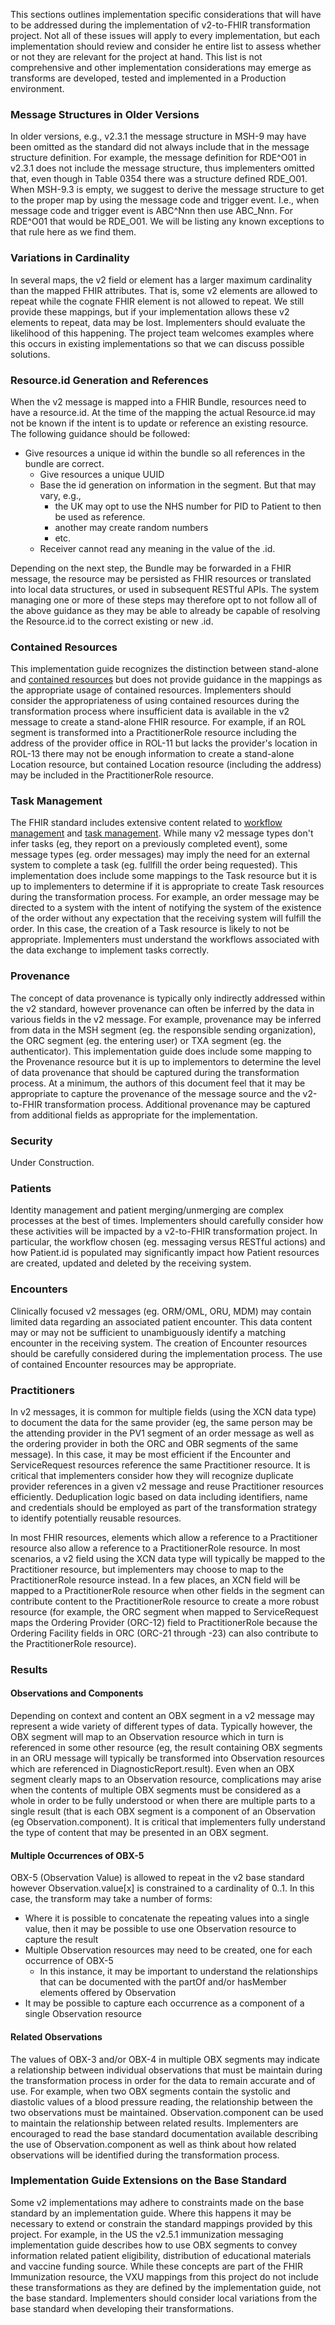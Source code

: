 <!-- implementation_considerations.md {% comment %}
*****************************************************************************************
*                            WARNING: DO NOT EDIT THIS FILE                             *
*                                                                                       *
* This file is generated by SUSHI. Any edits you make to this file will be overwritten. *
*                                                                                       *
* To change the contents of this file, edit the original source file at:                *
* ig-data\input\pagecontent\11_implementation_considerations.md                         *
*****************************************************************************************
{% endcomment %} -->
This sections outlines implementation specific considerations that will have to be addressed during the implementation of v2-to-FHIR
transformation project. Not all of these issues will apply to every implementation, but each implementation should review and consider
he entire list to assess whether or not they are relevant for the project at hand. This list is not comprehensive and other
implementation considerations may emerge as transforms are developed, tested and implemented in a Production environment.

### Message Structures in Older Versions
In older versions, e.g., v2.3.1 the message structure in MSH-9 may have been omitted as the standard did not always include that in the message structure definition.  For example, the message definition for RDE^O01 in v2.3.1 does not include the message structure, thus implementers omitted that, even though in Table 0354 there was a structure defined RDE_O01.  When MSH-9.3 is empty, we suggest to derive the message structure to get to the proper map by using the message code and trigger event. I.e., when message code and trigger event is ABC^Nnn then use ABC_Nnn.  For RDE^O01 that would be RDE_O01.
We will be listing any known exceptions to that rule here as we find them.

### Variations in Cardinality
In several maps, the v2 field or element has a larger maximum cardinality than the mapped FHIR attributes. That is, some v2 elements are allowed to repeat while the cognate FHIR element is not allowed to repeat. We still provide these mappings, but if your implementation allows these v2 elements to repeat, data may be lost. Implementers should evaluate the likelihood of this happening. The project team welcomes examples where this occurs in existing implementations so that we can discuss possible solutions.

### Resource.id Generation and References
When the v2 message is mapped into a FHIR Bundle, resources need to have a resource.id.  At the time of the mapping the actual
Resource.id may not be known if the intent is to update or reference an existing resource.  The following guidance should be followed:

* Give resources a unique id within the bundle so all references in the bundle are correct.
  * Give resources a unique UUID
  * Base the id generation on information in the segment.  But that may vary, e.g.,
    * the UK may opt to use the NHS number for PID to Patient to then be used as reference.
    * another may create random numbers
    * etc.
  * Receiver cannot read any meaning in the value of the .id.

Depending on the next step, the Bundle may be forwarded in a FHIR message, the resource may be persisted as FHIR resources or
translated into local data structures, or used in subsequent RESTful APIs.  The system managing one or more of these steps may
therefore opt to not follow all of the above guidance as they may be able to already be capable of resolving the Resource.id to the
correct existing or new .id.

### Contained Resources
This implementation guide recognizes the distinction between stand-alone and [contained resources](https://www.hl7.org/fhir/references.html#contained)
but does not provide guidance in the mappings as the appropriate usage of contained resources. Implementers should consider the
appropriateness of using contained resources during the transformation process where insufficient data is available in the v2
message to create a stand-alone FHIR resource. For example, if an ROL segment is transformed into a PractitionerRole resource
including the address of the provider office in ROL-11 but lacks the provider's location in ROL-13 there may not be enough
information to create a stand-alone Location resource, but contained Location resource (including the address) may be included in
the PractitionerRole resource.

### Task Management
The FHIR standard includes extensive content related to [workflow management](http://hl7.org/implement/standards/fhir/workflow-module.html)
and [task management](http://hl7.org/implement/standards/fhir/task.html). While many v2 message types don't
infer tasks (eg, they report on a previously completed event), some message types (eg. order messages) may imply the need for an
external system to complete a task (eg. fullfill the order being requested). This implementation does include some mappings to the
Task resource but it is up to implementers to determine if it is appropriate to create Task resources during the transformation
process. For example, an order message may be directed to a system with the intent of notifying the system of the existence of the
order without any expectation that the receiving system will fulfill the order. In this case, the creation of a Task resource is
likely to not be appropriate. Implementers must understand the workflows associated with the data exchange to implement tasks
correctly.

### Provenance
The concept of data provenance is typically only indirectly addressed within the v2 standard, however provenance can often be
inferred by the data in various fields in the v2 message. For example, provenance may be inferred from data in the MSH segment (eg.
the responsible sending organization), the ORC segment (eg. the entering user) or TXA segment (eg. the authenticator). This
implementation guide does include some mapping to the Provenance resource but it is up to implementors to determine the level of
data provenance that should be captured during the transformation process. At a minimum, the authors of this document feel that it
may be appropriate to capture the provenance of the message source and the v2-to-FHIR transformation process. Additional provenance
may be captured from additional fields as appropriate for the implementation.

### Security
Under Construction.

### Patients
Identity management and patient merging/unmerging are complex processes at the best of times. Implementers should carefully consider
how these activities will be impacted by a v2-to-FHIR transformation project. In particular, the workflow chosen (eg. messaging versus
RESTful actions) and how Patient.id is populated may significantly impact how Patient resources are created, updated and deleted by
the receiving system.

### Encounters
Clinically focused v2 messages (eg. ORM/OML, ORU, MDM) may contain limited data regarding an associated patient encounter. This
data content may or may not be sufficient to unambiguously identify a matching encounter in the receiving system. The creation
of Encounter resources should be carefully considered during the implementation process. The use of contained Encounter resources
may be appropriate.

### Practitioners
In v2 messages, it is common for multiple fields (using the XCN data type) to document the data for the same provider (eg, the same
person may be the attending provider in the PV1 segment of an order message as well as the ordering provider in both the ORC and
OBR segments of the same message). In this case, it may be most efficient if the Encounter and ServiceRequest resources reference
the same Practitioner resource. It is critical that implementers consider how they will recognize duplicate provider references in
a given v2 message and reuse Practitioner resources efficiently. Deduplication logic based on data including identifiers, name and
credentials should be employed as part of the transformation strategy to identify potentially reusable resources.

In most FHIR resources, elements which allow a reference to a Practitioner resource also allow a reference to a PractitionerRole
resource. In most scenarios, a v2 field using the XCN data type will typically be mapped to the Practitioner resource, but
implementers may choose to map to the PractitionerRole resource instead. In a few places, an XCN field will be mapped to a
PractitionerRole resource when other fields in the segment can contribute content to the PractitionerRole resource to create a
more robust resource (for example, the ORC segment when mapped to ServiceRequest maps the Ordering Provider (ORC-12) field to
PractitionerRole because the Ordering Facility fields in ORC (ORC-21 through -23) can also contribute to the PractitionerRole resource).

### Results
#### Observations and Components
Depending on context and content an OBX segment in a v2 message may represent a wide variety of different types of data. Typically
however, the OBX segment will map to an Observation resource which in turn is referenced in some other resource (eg, the result
containing OBX segments in an ORU message will typically be transformed into Observation resources which are referenced in
DiagnosticReport.result). Even when an OBX segment clearly maps to an Observation resource, complications may arise when the
contents of multiple OBX segments must be considered as a whole in order to be fully understood or when there are multiple parts to
a single result (that is each OBX segment is a component of an Observation (eg Observation.component). It is critical that
implementers fully understand the type of content that may be presented in an OBX segment.

#### Multiple Occurrences of OBX-5
OBX-5 (Observation Value) is allowed to repeat in the v2 base standard however Observation.value[x] is constrained to a cardinality
of 0..1. In this case, the transform may take a number of forms:

* Where it is possible to concatenate the repeating values into a single value, then it may be possible to use one Observation resource
to capture the result
* Multiple Observation resources may need to be created, one for each occurrence of OBX-5
  * In this instance, it may be important to understand the relationships that can be documented with the partOf and/or hasMember
  elements offered by Observation
* It may be possible to capture each occurrence as a component of a single Observation resource

#### Related Observations
The values of OBX-3 and/or OBX-4 in multiple OBX segments may indicate a relationship between individual observations that must be
maintain during the transformation process in order for the data to remain accurate and of use. For example, when two OBX segments
contain the systolic and diastolic values of a blood pressure reading, the relationship between the two observations must be
maintained. Observation.component can be used to maintain the relationship between related results. Implementers are encouraged
to read the base standard documentation available describing the use of Observation.component as well as think about how related
observations will be identified during the transformation process.

### Implementation Guide Extensions on the Base Standard
Some v2 implementations may adhere to constraints made on the base standard by an implementation guide. Where this happens it may
be necessary to extend or constrain the standard mappings provided by this project. For example, in the US the v2.5.1 immunization
messaging implementation guide describes how to use OBX segments to convey information related patient eligibility, distribution of
educational materials and vaccine funding source. While these concepts are part of the FHIR Immunization resource, the VXU mappings
from this project do not include these transformations as they are defined by the implementation guide, not the base standard.
Implementers should consider local variations from the base standard when developing their transformations.
